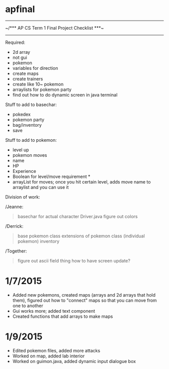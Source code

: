 apfinal
=======

  ___________________________________________
~/*** AP CS Term 1 Final Project Checklist ***\~
 _____________________________________________

Required:
- 2d array
- not gui
- pokemon
- variables for direction
- create maps
- create trainers
- create like 10~ pokemon
- arraylists for pokemon party
- find out how to do dynamic screen in java terminal


Stuff to add to basechar:
- pokedex
- pokemon party
- bag/inventory
- save

Stuff to add to pokemon:
- level up
- pokemon moves
- name
- HP
- Experience
- Boolean for level/move requirement *
- arrayList for moves; once you hit certain level, adds move name to arraylist
  and you can use it

Division of work:

 /Jeanne:
> basechar for actual character
> Driver.java
> figure out colors

 /Derrick:
> base pokemon class
> extensions of pokemon class (individual pokemon)
> inventory

/Together:
> figure out ascii field thing
> how to have screen update?

1/7/2015
=======
- Added new pokemons, created maps (arrays and 2d arrays that hold them), figured out how to "connect" maps so that you can move from one to another
- Gui works more; added text component
- Created functions that add arrays to make maps

1/9/2015
=======
- Edited pokemon files, added more attacks
- Worked on map, added lab interior
- Worked on guimon.java, added dynamic input dialogue box
